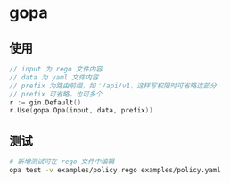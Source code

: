 # gopa

## 使用

```go
// input 为 rego 文件内容
// data 为 yaml 文件内容
// prefix 为路由前缀，如：/api/v1，这样写权限时可省略这部分
// prefix 可省略，也可多个
r := gin.Default()
r.Use(gopa.Opa(input, data, prefix))
```

## 测试

```bash
# 新增测试可在 rego 文件中编辑
opa test -v examples/policy.rego examples/policy.yaml
```
